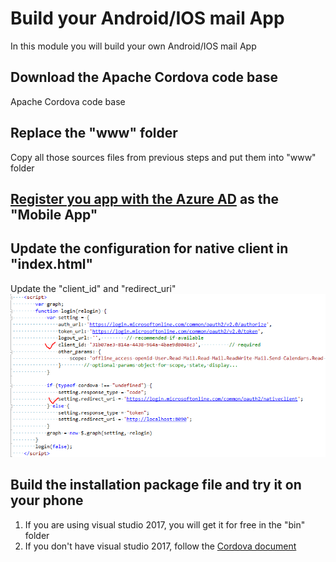 # Build your Android/IOS mail App
In this module you will build your own Android/IOS mail App

## Download the Apache Cordova code base
Apache Cordova code base

## Replace the "www" folder
Copy all those sources files from previous steps and put them into "www" folder

## [Register you app with the Azure AD](https://developer.microsoft.com/en-us/graph/docs/concepts/auth_register_app_v2) as the "Mobile App"


## Update the configuration for native client in "index.html"
Update the "client_id" and "redirect_uri"
![alt text](imgs/code-config-mobile.png "Code configuration for mobile app")
 
## Build the installation package file and try it on your phone
1. If you are using visual studio 2017, you will get it for free in the "bin" folder
2. If you don't have visual studio 2017, follow the [Cordova document](http://cordova.apache.org/docs/en/latest/guide/platforms/android/index.html)



